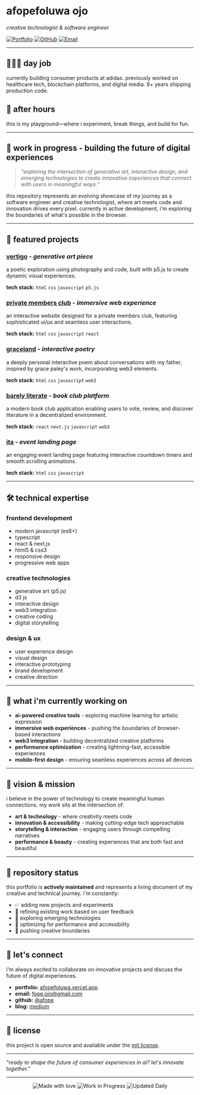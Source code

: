 # afopefoluwa ojo

_creative technologist & software engineer_

[![Portfolio](https://img.shields.io/badge/Portfolio-Live-brightgreen)](https://afopefoluwa.vercel.app)
[![GitHub](https://img.shields.io/badge/GitHub-afope-blue)](https://github.com/afope)
[![Email](https://img.shields.io/badge/Email-Contact-pink)](mailto:fope.ojo@gmail.com)

---

## 👩🏿‍💻 day job

currently building consumer products at adidas. previously worked on healthcare tech, blockchain platforms, and digital media. 8+ years shipping production code.

## 🎨 after hours

this is my playground—where i experiment, break things, and build for fun.

---

## 🚀 **work in progress** - building the future of digital experiences

> _"exploring the intersection of generative art, interactive design, and emerging technologies to create innovative experiences that connect with users in meaningful ways."_

this repository represents an evolving showcase of my journey as a software engineer and creative technologist, where art meets code and innovation drives every pixel. currently in active development, i'm exploring the boundaries of what's possible in the browser.

---

## 🎨 featured projects

### [vertigo](https://vertigo-silk.vercel.app/) - _generative art piece_

a poetic exploration using photography and code, built with p5.js to create dynamic visual experiences.

**tech stack:** `html` `css` `javascript` `p5.js`

### [private members club](https://miliki.ng/) - _immersive web experience_

an interactive website designed for a private members club, featuring sophisticated ui/ux and seamless user interactions.

**tech stack:** `html` `css` `javascript` `react`

### [graceland](https://graceland-flax.vercel.app/) - _interactive poetry_

a deeply personal interactive poem about conversations with my father, inspired by grace paley's work, incorporating web3 elements.

**tech stack:** `html` `css` `javascript` `web3`

### [barely literate](https://barely-literate.vercel.app/) - _book club platform_

a modern book club application enabling users to vote, review, and discover literature in a decentralized environment.

**tech stack:** `react` `next.js` `javascript` `web3`

### [ita](https://ita-red.vercel.app/) - _event landing page_

an engaging event landing page featuring interactive countdown timers and smooth scrolling animations.

**tech stack:** `html` `css` `javascript`

---

## 🛠️ technical expertise

### **frontend development**

- modern javascript (es6+)
- typescript
- react & next.js
- html5 & css3
- responsive design
- progressive web apps

### **creative technologies**

- generative art (p5.js)
- d3 js
- interactive design
- web3 integration
- creative coding
- digital storytelling

### **design & ux**

- user experience design
- visual design
- interactive prototyping
- brand development
- creative direction

---

## 🌟 what i'm currently working on

- **ai-powered creative tools** - exploring machine learning for artistic expression
- **immersive web experiences** - pushing the boundaries of browser-based interactions
- **web3 integration** - building decentralized creative platforms
- **performance optimization** - creating lightning-fast, accessible experiences
- **mobile-first design** - ensuring seamless experiences across all devices

---

## 🎯 vision & mission

i believe in the power of technology to create meaningful human connections. my work sits at the intersection of:

- **art & technology** - where creativity meets code
- **innovation & accessibility** - making cutting-edge tech approachable
- **storytelling & interaction** - engaging users through compelling narratives
- **performance & beauty** - creating experiences that are both fast and beautiful

---

## 🚧 repository status

this portfolio is **actively maintained** and represents a living document of my creative and technical journey. i'm constantly:

- ✅ adding new projects and experiments
- 🔄 refining existing work based on user feedback
- 🚀 exploring emerging technologies
- 📱 optimizing for performance and accessibility
- 🎨 pushing creative boundaries

---

## 🤝 let's connect

i'm always excited to collaborate on innovative projects and discuss the future of digital experiences.

- **portfolio:** [afopefoluwa.vercel.app](https://afopefoluwa.vercel.app)
- **email:** [fope.ojo@gmail.com](mailto:fope.ojo@gmail.com)
- **github:** [@afope](https://github.com/afope)
- **blog:** [medium](https://medium.com/@Fope_)

---

## 📄 license

this project is open source and available under the [mit license](license).

---

_"ready to shape the future of consumer experiences in ai? let's innovate together."_

---

<div align="center">
  <img src="https://img.shields.io/badge/Made%20with-❤️-pink" alt="Made with love">
  <img src="https://img.shields.io/badge/Status-Work%20in%20Progress-orange" alt="Work in Progress">
  <img src="https://img.shields.io/badge/Updated-Daily-brightgreen" alt="Updated Daily">
</div>
